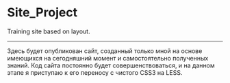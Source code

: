 # Site_Project
Training site based on layout.
____

Здесь будет опубликован сайт, созданный только мной на основе имеющихся на сегодняшний момент и самостоятельно полученных знаний. Код сайта постоянно будет совершенствоваться, и на данном этапе я приступаю к его переносу с чистого CSS3 на LESS.
